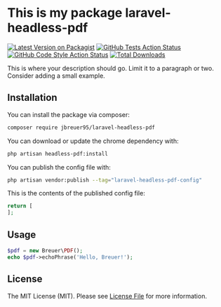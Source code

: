 # This is my package laravel-headless-pdf

[![Latest Version on Packagist](https://img.shields.io/packagist/v/jbreuer95/laravel-headless-pdf.svg?style=flat-square)](https://packagist.org/packages/jbreuer95/laravel-headless-pdf)
[![GitHub Tests Action Status](https://img.shields.io/github/actions/workflow/status/jbreuer95/laravel-headless-pdf/run-tests.yml?branch=main&label=tests&style=flat-square)](https://github.com/jbreuer95/laravel-headless-pdf/actions?query=workflow%3Arun-tests+branch%3Amain)
[![GitHub Code Style Action Status](https://img.shields.io/github/actions/workflow/status/jbreuer95/laravel-headless-pdf/fix-php-code-style-issues.yml?branch=main&label=code%20style&style=flat-square)](https://github.com/jbreuer95/laravel-headless-pdf/actions?query=workflow%3A"Fix+PHP+code+style+issues"+branch%3Amain)
[![Total Downloads](https://img.shields.io/packagist/dt/jbreuer95/laravel-headless-pdf.svg?style=flat-square)](https://packagist.org/packages/jbreuer95/laravel-headless-pdf)

This is where your description should go. Limit it to a paragraph or two. Consider adding a small example.

## Installation

You can install the package via composer:

```bash
composer require jbreuer95/laravel-headless-pdf
```

You can download or update the chrome dependency with:

```bash
php artisan headless-pdf:install
```

You can publish the config file with:

```bash
php artisan vendor:publish --tag="laravel-headless-pdf-config"
```

This is the contents of the published config file:

```php
return [
];
```

## Usage

```php
$pdf = new Breuer\PDF();
echo $pdf->echoPhrase('Hello, Breuer!');
```

## License

The MIT License (MIT). Please see [License File](LICENSE.md) for more information.
